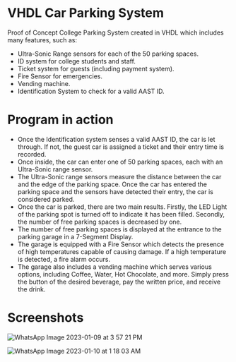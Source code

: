 # VHDL Car Parking System

Proof of Concept College Parking System created in VHDL which includes many features, such as: 
  - Ultra-Sonic Range sensors for each of the 50 parking spaces.
  - ID system for college students and staff. 
  - Ticket system for guests (including payment system). 
  - Fire Sensor for emergencies. 
  - Vending machine.
  - Identification System to check for a valid AAST ID.

# Program in action

- Once the Identification system senses a valid AAST ID, the car is let through. If not, the guest car is assigned a ticket and their entry time is recorded.
- Once inside, the car can enter one of 50 parking spaces, each with an Ultra-Sonic range sensor.
- The Ultra-Sonic range sensors measure the distance between the car and the edge of the parking space. Once the car has entered the parking space and the sensors have detected their entry, the car is considered parked.
- Once the car is parked, there are two main results. Firstly, the LED Light of the parking spot is turned off to indicate it has been filled. Secondly, the number of free parking spaces is decreased by one.
- The number of free parking spaces is displayed at the entrance to the parking garage in a 7-Segment Display.
- The garage is equipped with a Fire Sensor which detects the presence of high temperatures capable of causing damage. If a high temperature is detected, a fire alarm occurs.
- The garage also includes a vending machine which serves various options, including Coffee, Water, Hot Chocolate, and more. Simply press the button of the desired beverage, pay the written price, and receive the drink.

# Screenshots

![WhatsApp Image 2023-01-09 at 3 57 21 PM](https://user-images.githubusercontent.com/87129311/215566999-0fc9f616-95e6-4a35-9aef-fca082426b5e.jpeg)

![WhatsApp Image 2023-01-10 at 1 18 03 AM](https://user-images.githubusercontent.com/87129311/215567161-0e45291a-b0dd-41c8-96a5-750a4c7c53ce.jpeg)

